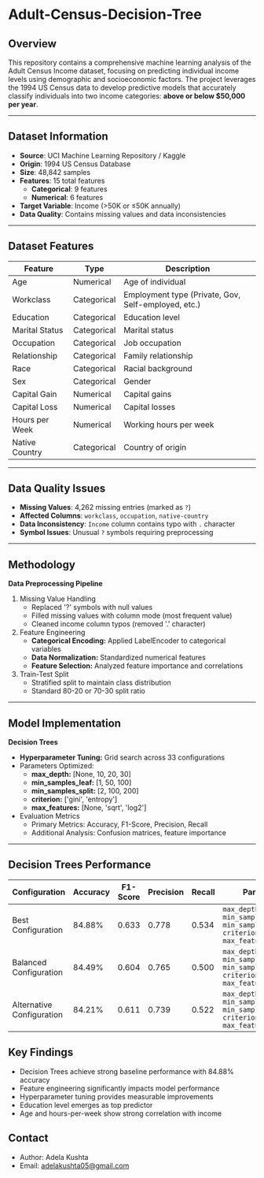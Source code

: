 # Adult-Census-Decision-Tree

## Overview 
This repository contains a comprehensive machine learning analysis of the Adult Census Income dataset, focusing on predicting individual income levels using demographic and socioeconomic factors. The project leverages the 1994 US Census data to develop predictive models that accurately classify individuals into two income categories: **above or below $50,000 per year**.

---

## Dataset Information
- **Source**: UCI Machine Learning Repository / Kaggle  
- **Origin**: 1994 US Census Database  
- **Size**: 48,842 samples  
- **Features**: 15 total features  
  - **Categorical**: 9 features  
  - **Numerical**: 6 features  
- **Target Variable**: Income (>50K or ≤50K annually)  
- **Data Quality**: Contains missing values and data inconsistencies  

---

## Dataset Features
| Feature          | Type       | Description |
|------------------|-----------|-------------|
| Age              | Numerical | Age of individual |
| Workclass        | Categorical | Employment type (Private, Gov, Self-employed, etc.) |
| Education        | Categorical | Education level |
| Marital Status   | Categorical | Marital status |
| Occupation       | Categorical | Job occupation |
| Relationship     | Categorical | Family relationship |
| Race             | Categorical | Racial background |
| Sex              | Categorical | Gender |
| Capital Gain     | Numerical | Capital gains |
| Capital Loss     | Numerical | Capital losses |
| Hours per Week   | Numerical | Working hours per week |
| Native Country   | Categorical | Country of origin |

---

## Data Quality Issues
- **Missing Values**: 4,262 missing entries (marked as `?`)  
- **Affected Columns**: `workclass`, `occupation`, `native-country`  
- **Data Inconsistency**: `Income` column contains typo with `.` character  
- **Symbol Issues**: Unusual `?` symbols requiring preprocessing  

---

## Methodology
**Data Preprocessing Pipeline**

1. Missing Value Handling
    - Replaced '?' symbols with null values
    - Filled missing values with column mode (most frequent value)
    - Cleaned income column typos (removed '.' character)
2. Feature Engineering
    - **Categorical Encoding:** Applied LabelEncoder to categorical variables
    - **Data Normalization:** Standardized numerical features
    - **Feature Selection:** Analyzed feature importance and correlations
3. Train-Test Split
    - Stratified split to maintain class distribution
    - Standard 80-20 or 70-30 split ratio

---

## Model Implementation
 **Decision Trees**

- **Hyperparameter Tuning:** Grid search across 33 configurations
- Parameters Optimized:
    - **max_depth:** [None, 10, 20, 30]
    - **min_samples_leaf:** [1, 50, 100]
    - **min_samples_split:** [2, 100, 200]
    - **criterion:** ['gini', 'entropy']
    - **max_features:** [None, 'sqrt', 'log2']
 - Evaluation Metrics
    - Primary Metrics: Accuracy, F1-Score, Precision, Recall
    - Additional Analysis: Confusion matrices, feature importance

---

## Decision Trees Performance 

| Configuration             | Accuracy | F1-Score | Precision | Recall | Parameters |
|---------------------------|----------|----------|-----------|--------|------------|
| Best Configuration        | 84.88%   | 0.633    | 0.778     | 0.534  | `max_depth=None, min_samples_leaf=1, min_samples=2, criterion='gini', max_features = None` |
| Balanced Configuration    | 84.49%   | 0.604    | 0.765     | 0.500  | `max_depth=10, min_samples_leaf=50, min_samples=100, criterion='gini', max_features = 'log2'` |
| Alternative Configuration | 84.21%   | 0.611    | 0.739     | 0.522  | `max_depth=10, min_samples_leaf=100, min_samples=100, criterion='entropy' max_features = 'log2'` |


## Key Findings

- Decision Trees achieve strong baseline performance with 84.88% accuracy
- Feature engineering significantly impacts model performance
- Hyperparameter tuning provides measurable improvements
- Education level emerges as top predictor
- Age and hours-per-week show strong correlation with income

## Contact

- Author: Adela Kushta
- Email: adelakushta05@gmail.com


